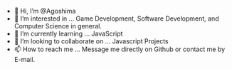 - 👋 Hi, I’m @Agoshima
- 👀 I’m interested in ... Game Development, Software Development, and Computer Science in general.
- 🌱 I’m currently learning ... JavaScript
- 💞️ I’m looking to collaborate on ... Javascript Projects
- 📫 How to reach me ... Message me directly on Github or contact me by E-mail.

<!---
Agoshima/Agoshima is a ✨ special ✨ repository because its `README.md` (this file) appears on your GitHub profile.
You can click the Preview link to take a look at your changes.
--->
